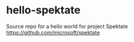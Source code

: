 # hello-spektate
Source repo for a hello world for project Spektate https://github.com/microsoft/spektate
